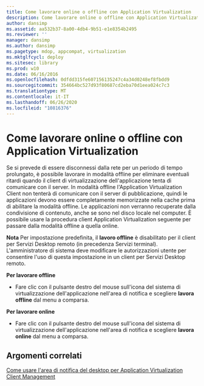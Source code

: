 ```yaml
---
title: Come lavorare online o offline con Application Virtualization
description: Come lavorare online o offline con Application Virtualization
author: dansimp
ms.assetid: aa532b37-8a00-4db4-9b51-e1e8354b2495
ms.reviewer: ''
manager: dansimp
ms.author: dansimp
ms.pagetype: mdop, appcompat, virtualization
ms.mktglfcycl: deploy
ms.sitesec: library
ms.prod: w10
ms.date: 06/16/2016
ms.openlocfilehash: 0dfdd315fe607156135247c4a34d0248ef8fbdd9
ms.sourcegitcommit: 354664bc527d93f80687cd2eba70d1eea024c7c3
ms.translationtype: MT
ms.contentlocale: it-IT
ms.lasthandoff: 06/26/2020
ms.locfileid: "10816376"
---
```

# Come lavorare online o offline con Application Virtualization


Se si prevede di essere disconnessi dalla rete per un periodo di tempo prolungato, è possibile lavorare in modalità offline per eliminare eventuali ritardi quando il client di virtualizzazione dell'applicazione tenta di comunicare con il server. In modalità offline l'Application Virtualization Client non tenterà di comunicare con il server di pubblicazione, quindi le applicazioni devono essere completamente memorizzate nella cache prima di abilitare la modalità offline. Le applicazioni non verranno recuperate dalla condivisione di contenuto, anche se sono nel disco locale nel computer. È possibile usare la procedura client Application Virtualization seguente per passare dalla modalità offline a quella online.

**Nota**  Per impostazione predefinita, il **lavoro offline** è disabilitato per il client per Servizi Desktop remoto (in precedenza Servizi terminal). L'amministratore di sistema deve modificare le autorizzazioni utente per consentire l'uso di questa impostazione in un client per Servizi Desktop remoto.

 

**Per lavorare offline**

-   Fare clic con il pulsante destro del mouse sull'icona del sistema di virtualizzazione dell'applicazione nell'area di notifica e scegliere **lavora offline** dal menu a comparsa.

**Per lavorare online**

-   Fare clic con il pulsante destro del mouse sull'icona del sistema di virtualizzazione dell'applicazione nell'area di notifica e scegliere **lavora online** dal menu a comparsa.

## Argomenti correlati


[Come usare l'area di notifica del desktop per Application Virtualization Client Management](how-to-use-the-desktop-notification-area-for-application-virtualization-client-management.md)

 

 






